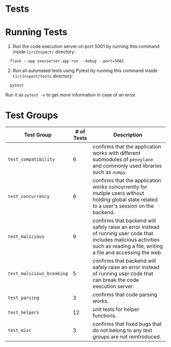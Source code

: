 # Tests

# Running Tests
1. Run the code execution server on port 5001 by running this command inside `CircInspect/` directory:
```
  flask --app execserver.app run --debug --port=5001
```
2. Run all automated tests using Pytest by running this command inside `CircInspect/tests` directory:
```
  pytest
```
Run it as `pytest -v` to get more information in case of an error.

# Test Groups
| Test Group | # of Tests | Description |
|------------|------------|-------------|
| `test_compatibility` | 6 | confirms that the application works with different submodules of `pennylane` and commonly used libraries such as `numpy` |
| `test_concurrency`| 6 | confirms that the application works concurrently for mutiple users without holding global state related to a user's session on the backend. |
| `test_malicious` | 9 | confirms that backend will safely raise an error instead of running user code that includes malicious activities such as reading a file, writing a file and accessing the web. |
| `test_malicious_breaking` | 5 | confirms that backend will safely raise an error instead of running user code that can break the code execution server. |
| `test_parsing` | 3 | confirms that code parsing works. |
| `test_helpers` | 12 | unit tests for helper functions. |
| `test_misc` | 3 | confirms that fixed bugs that do not belong to any test groups are not reintroduced. |

